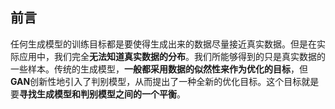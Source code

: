 



##  前言

​	任何生成模型的训练目标都是要使得生成出来的数据尽量接近真实数据。但是在实际应用中，我们完全**无法知道真实数据的分布**。我们所能够得到的只是真实数据的一些样本。传统的生成模型，**一般都采用数据的似然性来作为优化的目标**，但**GAN**创新性地引入了判别模型，从而提出了一种全新的优化目标。这个目标就是要**寻找生成模型和判别模型之间的一个平衡**。





